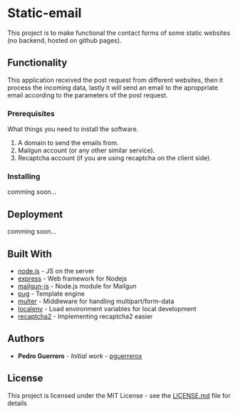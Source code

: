 # Static-email

This project is to make functional the contact forms of some static websites (no backend, hosted on github pages).

## Functionality

This application received the post request from different websites, then it process the incoming data, lastly it will send an email to the aproppriate email according to the parameters of the post request. 

### Prerequisites

What things you need to install the software.

1. A domain to send the emails from.
2. Mailgun account (or any other similar service).
3. Recaptcha account (if you are using recaptcha on the client side).

### Installing

comming soon...
<!-- A step by step series of examples that tell you how to get a development env running

Say what the step will be

```
Give the example
```

And repeat

```
until finished
```

End with an example of getting some data out of the system or using it for a little demo -->

<!-- ## Running the tests

Explain how to run the automated tests for this system

### Break down into end to end tests

Explain what these tests test and why

```
Give an example
```

### And coding style tests

Explain what these tests test and why

```
Give an example
``` -->

## Deployment

comming soon...
<!-- Add additional notes about how to deploy this on a live system -->

## Built With

* [node.js](https://nodejs.org/) - JS on the server
* [express](https://expressjs.com/) - Web framework for Nodejs
* [mailgun-js](https://github.com/highlycaffeinated/mailgun-js) - Node.js module for Mailgun
* [pug](https://github.com/pugjs/pug) - Template engine
* [multer](https://github.com/expressjs/multer) - Middleware for handling multipart/form-data
* [localenv](https://github.com/defunctzombie/localenv) - Load environment variables for local development
* [recaptcha2](https://github.com/fereidani/recaptcha2) - Implementing recaptcha2 easier

<!-- ## Contributing

Please read [CONTRIBUTING.md](https://gist.github.com/PurpleBooth/b24679402957c63ec426) for details on our code of conduct, and the process for submitting pull requests to us. -->

<!-- ## Versioning

We use [SemVer](http://semver.org/) for versioning. For the versions available, see the [tags on this repository](https://github.com/your/project/tags).  -->

## Authors

* **Pedro Guerrero** - *Initial work* - [pguerrerox](https://github.com/pguerrerox)

<!-- See also the list of [contributors](https://github.com/your/project/contributors) who participated in this project. -->

## License

This project is licensed under the MIT License - see the [LICENSE.md](LICENSE.md) file for details

<!-- ## Acknowledgments

* Hat tip to anyone whose code was used
* Inspiration
* etc -->
